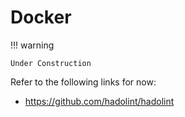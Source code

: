 # Docker

!!! warning

    Under Construction

Refer to the following links for now:

- <https://github.com/hadolint/hadolint>
